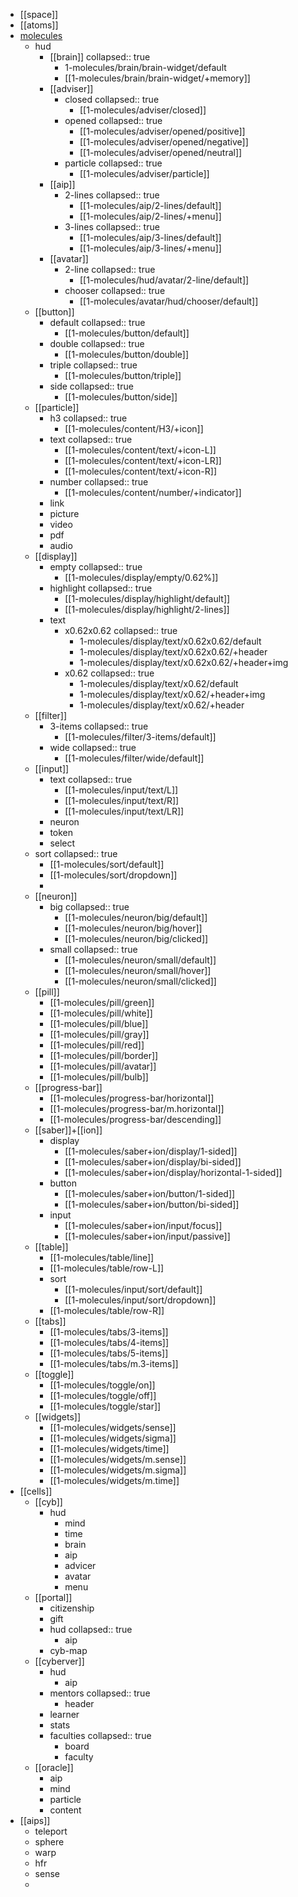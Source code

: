 - [[space]]
- [[atoms]]
- [molecules](cyb/xp/molecules)
	- hud
		- [[brain]]
		  collapsed:: true
			- 1-molecules/brain/brain-widget/default
			- [[1-molecules/brain/brain-widget/+memory]]
		- [[adviser]]
			- closed
			  collapsed:: true
				- [[1-molecules/adviser/closed]]
			- opened
			  collapsed:: true
				- [[1-molecules/adviser/opened/positive]]
				- [[1-molecules/adviser/opened/negative]]
				- [[1-molecules/adviser/opened/neutral]]
			- particle
			  collapsed:: true
				- [[1-molecules/adviser/particle]]
		- [[aip]]
			- 2-lines
			  collapsed:: true
				- [[1-molecules/aip/2-lines/default]]
				- [[1-molecules/aip/2-lines/+menu]]
			- 3-lines
			  collapsed:: true
				- [[1-molecules/aip/3-lines/default]]
				- [[1-molecules/aip/3-lines/+menu]]
		- [[avatar]]
			- 2-line
			  collapsed:: true
				- [[1-molecules/hud/avatar/2-line/default]]
			- chooser
			  collapsed:: true
				- [[1-molecules/avatar/hud/chooser/default]]
	- [[button]]
		- default
		  collapsed:: true
			- [[1-molecules/button/default]]
		- double
		  collapsed:: true
			- [[1-molecules/button/double]]
		- triple
		  collapsed:: true
			- [[1-molecules/button/triple]]
		- side
		  collapsed:: true
			- [[1-molecules/button/side]]
	- [[particle]]
		- h3
		  collapsed:: true
			- [[1-molecules/content/H3/+icon]]
		- text
		  collapsed:: true
			- [[1-molecules/content/text/+icon-L]]
			- [[1-molecules/content/text/+icon-LR]]
			- [[1-molecules/content/text/+icon-R]]
		- number
		  collapsed:: true
			- [[1-molecules/content/number/+indicator]]
		- link
		- picture
		- video
		- pdf
		- audio
	- [[display]]
		- empty
		  collapsed:: true
			- [[1-molecules/display/empty/0.62%]]
		- highlight
		  collapsed:: true
			- [[1-molecules/display/highlight/default]]
			- [[1-molecules/display/highlight/2-lines]]
		- text
			- x0.62x0.62
			  collapsed:: true
				- 1-molecules/display/text/x0.62x0.62/default
				- 1-molecules/display/text/x0.62x0.62/+header
				- 1-molecules/display/text/x0.62x0.62/+header+img
			- x0.62
			  collapsed:: true
				- 1-molecules/display/text/x0.62/default
				- 1-molecules/display/text/x0.62/+header+img
				- 1-molecules/display/text/x0.62/+header
	- [[filter]]
		- 3-items
		  collapsed:: true
			- [[1-molecules/filter/3-items/default]]
		- wide
		  collapsed:: true
			- [[1-molecules/filter/wide/default]]
	- [[input]]
		- text
		  collapsed:: true
			- [[1-molecules/input/text/L]]
			- [[1-molecules/input/text/R]]
			- [[1-molecules/input/text/LR]]
		- neuron
		- token
		- select
	- sort
	  collapsed:: true
		- [[1-molecules/sort/default]]
		- [[1-molecules/sort/dropdown]]
		-
	- [[neuron]]
		- big
		  collapsed:: true
			- [[1-molecules/neuron/big/default]]
			- [[1-molecules/neuron/big/hover]]
			- [[1-molecules/neuron/big/clicked]]
		- small
		  collapsed:: true
			- [[1-molecules/neuron/small/default]]
			- [[1-molecules/neuron/small/hover]]
			- [[1-molecules/neuron/small/clicked]]
	- [[pill]]
		- [[1-molecules/pill/green]]
		- [[1-molecules/pill/white]]
		- [[1-molecules/pill/blue]]
		- [[1-molecules/pill/gray]]
		- [[1-molecules/pill/red]]
		- [[1-molecules/pill/border]]
		- [[1-molecules/pill/avatar]]
		- [[1-molecules/pill/bulb]]
	- [[progress-bar]]
		- [[1-molecules/progress-bar/horizontal]]
		- [[1-molecules/progress-bar/m.horizontal]]
		- [[1-molecules/progress-bar/descending]]
	- [[saber]]+[[ion]]
		- display
			- [[1-molecules/saber+ion/display/1-sided]]
			- [[1-molecules/saber+ion/display/bi-sided]]
			- [[1-molecules/saber+ion/display/horizontal-1-sided]]
		- button
			- [[1-molecules/saber+ion/button/1-sided]]
			- [[1-molecules/saber+ion/button/bi-sided]]
		- input
			- [[1-molecules/saber+ion/input/focus]]
			- [[1-molecules/saber+ion/input/passive]]
	- [[table]]
		- [[1-molecules/table/line]]
		- [[1-molecules/table/row-L]]
		- sort
			- [[1-molecules/input/sort/default]]
			- [[1-molecules/input/sort/dropdown]]
		- [[1-molecules/table/row-R]]
	- [[tabs]]
		- [[1-molecules/tabs/3-items]]
		- [[1-molecules/tabs/4-items]]
		- [[1-molecules/tabs/5-items]]
		- [[1-molecules/tabs/m.3-items]]
	- [[toggle]]
		- [[1-molecules/toggle/on]]
		- [[1-molecules/toggle/off]]
		- [[1-molecules/toggle/star]]
	- [[widgets]]
		- [[1-molecules/widgets/sense]]
		- [[1-molecules/widgets/sigma]]
		- [[1-molecules/widgets/time]]
		- [[1-molecules/widgets/m.sense]]
		- [[1-molecules/widgets/m.sigma]]
		- [[1-molecules/widgets/m.time]]
- [[cells]]
	- [[cyb]]
		- hud
			- mind
			- time
			- brain
			- aip
			- advicer
			- avatar
			- menu
	- [[portal]]
		- citizenship
		- gift
		- hud
		  collapsed:: true
			- aip
		- cyb-map
	- [[cyberver]]
		- hud
			- aip
		- mentors
		  collapsed:: true
			- header
		- learner
		- stats
		- faculties
		  collapsed:: true
			- board
			- faculty
	- [[oracle]]
		- aip
		- mind
		- particle
		- content
- [[aips]]
	- teleport
	- sphere
	- warp
	- hfr
	- sense
	-